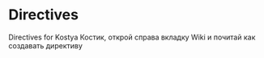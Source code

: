 Directives
==========

Directives for Kostya
Костик, открой справа вкладку Wiki и почитай как создавать директиву
